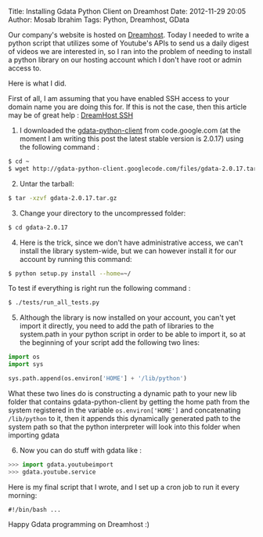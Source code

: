 Title: Installing Gdata Python Client on Dreamhost
Date: 2012-11-29 20:05
Author: Mosab Ibrahim
Tags: Python, Dreamhost, GData

Our company's website is hosted on [Dreamhost](). Today I needed to write a
python script that utilizes some of Youtube's APIs to send us a daily digest of
videos we are interested in, so I ran into the problem of needing to install a
python library on our hosting account which I don't have root or admin access
to.

Here is what I did.

First of all, I am assuming that you have enabled SSH access to your domain name
you are doing this for. If this is not the case, then this article may be of
great help : [DreamHost SSH]()

1. I downloaded the [gdata-python-client][] from code.google.com (at the moment
   I am writing this post the latest stable version is 2.0.17) using the
following command :

```bash
$ cd ~
$ wget http://gdata-python-client.googlecode.com/files/gdata-2.0.17.tar.gz
```

2. Untar the tarball:

```bash
$ tar -xzvf gdata-2.0.17.tar.gz
```

3. Change your directory to the uncompressed folder:

```bash
$ cd gdata-2.0.17
```

4. Here is the trick, since we don't have administrative access, we can't
   install the library system-wide, but we can however install it for our
account by running this command:

```bash
$ python setup.py install --home=~/
```

To test if everything is right run the following command :

```bash
$ ./tests/run_all_tests.py
```

5. Although the library is now installed on your account, you can't yet import
   it directly, you need to add the path of libraries to the system.path in your
python script in order to be able to import it, so at the beginning of your
script add the following two lines:

```python
import os
import sys

sys.path.append(os.environ['HOME'] + '/lib/python')
```

What these two lines do is constructing a dynamic path to your new lib folder
that contains gdata-python-client by getting the home path from the system
registered in the variable `os.environ['HOME']` and concatenating `/lib/python`
to it, then it appends this dynamically generated path to the system path so
that the python interpreter will look into this folder when importing gdata

6. Now you can do stuff with gdata like :

```python
>>> import gdata.youtubeimport
>>> gdata.youtube.service
```

Here is my final script that I wrote, and I set up a cron job to run it every
morning:

<div class="gist">
  <script src='https://gist.github.com/4164654.js'></script>
  <noscript>
  <pre><code>#!/bin/bash ...</code></pre>
  </noscript>
</div>

Happy Gdata programming on Dreamhost :)

[Dreamhost]: http://www.dreamhost.com
[DreamHost SSH]: http://ahappycustomer.dreamhosters.com/dreamhost-ssh.html
[gdata-python-client]: http://code.google.com/p/gdata-python-client/downloads/list
